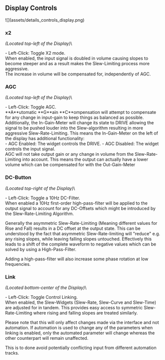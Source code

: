 <h2 class="txt-blue">Display Controls</h2>
<div class="image">
![](assets/details_controls_display.png)
</div>

### x2
<span class="location">*(Located top-left of the Display)*</span>\
<div class="block controls bg-dark-2">
- <span class="item">Left-Click:</span> Toggle X2 mode.
</div>
When enabled, the input signal is doubled in volume causing slopes to become steeper and as a result
makes the Slew-Limiting process more aggressive.

<div class="quote bg-yellow">
The increase in volume will be compensated for, independently of AGC.
</div>
<span class="spacer"/>

### AGC
<span class="location">*(Located top-left of the Display)*</span>\
<div class="block controls bg-dark-2">
- <span class="item">Left-Click:</span> Toggle AGC.
</div>
**A**utomatic **G**ain **C**ompensation will attempt to compensate for any change in input-gain
to keep things as balanced as possible. Additionally, the In-Gain-Meter will change its state to DRIVE allowing the signal to be pushed louder into the Slew-algorithm resulting in more aggressive Slew-Rate-Limiting. This means the In-Gain-Meter on the left of the display has additional functionality:

<div class="block bg-dark-1">
- <span class="txt-purple">AGC Enabled:</span> The widget controls the DRIVE.
- <span class="txt-purple">AGC Disabled:</span> The widget controls the input signal.
</div>
<span class="spacer"/>

<div class="quote bg-yellow">
AGC will not take output gain or any change in volume from the Slew-Rate-Limiting into account.
This means the output can actually have a lower volume which can be compensated for with the 
Out-Gain-Meter
</div>
<span class="spacer"/>

### DC-Button
<span class="location">*(Located top-right of the Display)*</span>\
<div class="block controls bg-dark-2">
- <span class="item">Left-Click:</span> Toggle a 10Hz DC-Filter.
</div>
When enabled a 10Hz first-order high-pass-filter will be applied to the output signal to account
for any DC-Offsets which might be introduced by the Slew-Rate-Limiting Algorithm.

Generally the asymmetric Slew-Rate-Limiting (Meaning different values for Rise and Fall) results
in a DC offset at the output state. This can be understood by the fact that asymmetric Slew-Rate-limiting 
will "reduce" e.g. any rising slopes, while leaving falling slopes untouched. Effectively this leads 
to a shift of the complete waveform to negative values which can be solved by using a High-Pass-Filter.

<div class="quote bg-yellow">
Adding a high-pass-filter will also increase some phase rotation at low frequencies.
</div>
<span class="spacer"/>

### Link
<span class="location">*(Located bottom-center of the Display)*</span>\
<div class="block controls bg-dark-2">
- <span class="item">Left-Click:</span> Toggle Control Linking.
</div>
When enabled, the Slew-Widgets (Slew-Rate, Slew-Curve and Slew-Time) are adjusted for in tandem. 
This provides easy access to symmetric Slew-Rate-Limiting where rising and  falling slopes are 
treated similarly.

Please note that this will only affect changes made via the interface and not automation.
If automation is used to change any of the parameters when linking is enabled, only the automated
parameter will change whereas the other counterpart will remain unaffected.

This is to done avoid potentially conflicting input from different automation tracks.
<div class="pb"></div>